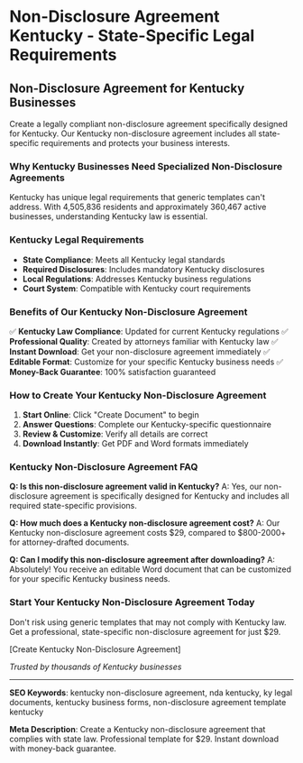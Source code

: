 # Non-Disclosure Agreement Kentucky - State-Specific Legal Requirements

## Non-Disclosure Agreement for Kentucky Businesses

Create a legally compliant non-disclosure agreement specifically designed for Kentucky. Our Kentucky non-disclosure agreement includes all state-specific requirements and protects your business interests.

### Why Kentucky Businesses Need Specialized Non-Disclosure Agreements

Kentucky has unique legal requirements that generic templates can't address. With 4,505,836 residents and approximately 360,467 active businesses, understanding Kentucky law is essential.

### Kentucky Legal Requirements

- **State Compliance**: Meets all Kentucky legal standards
- **Required Disclosures**: Includes mandatory Kentucky disclosures
- **Local Regulations**: Addresses Kentucky business regulations
- **Court System**: Compatible with Kentucky court requirements

### Benefits of Our Kentucky Non-Disclosure Agreement

✅ **Kentucky Law Compliance**: Updated for current Kentucky regulations
✅ **Professional Quality**: Created by attorneys familiar with Kentucky law
✅ **Instant Download**: Get your non-disclosure agreement immediately
✅ **Editable Format**: Customize for your specific Kentucky business needs
✅ **Money-Back Guarantee**: 100% satisfaction guaranteed

### How to Create Your Kentucky Non-Disclosure Agreement

1. **Start Online**: Click "Create Document" to begin
2. **Answer Questions**: Complete our Kentucky-specific questionnaire
3. **Review & Customize**: Verify all details are correct
4. **Download Instantly**: Get PDF and Word formats immediately

### Kentucky Non-Disclosure Agreement FAQ

**Q: Is this non-disclosure agreement valid in Kentucky?**
A: Yes, our non-disclosure agreement is specifically designed for Kentucky and includes all required state-specific provisions.

**Q: How much does a Kentucky non-disclosure agreement cost?**
A: Our Kentucky non-disclosure agreement costs $29, compared to $800-2000+ for attorney-drafted documents.

**Q: Can I modify this non-disclosure agreement after downloading?**
A: Absolutely! You receive an editable Word document that can be customized for your specific Kentucky business needs.

### Start Your Kentucky Non-Disclosure Agreement Today

Don't risk using generic templates that may not comply with Kentucky law. Get a professional, state-specific non-disclosure agreement for just $29.

[Create Kentucky Non-Disclosure Agreement]

*Trusted by thousands of Kentucky businesses*

---

**SEO Keywords**: kentucky non-disclosure agreement, nda kentucky, ky legal documents, kentucky business forms, non-disclosure agreement template kentucky

**Meta Description**: Create a Kentucky non-disclosure agreement that complies with state law. Professional template for $29. Instant download with money-back guarantee.

